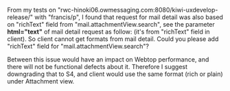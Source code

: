 From my tests on "rwc-hinoki06.owmessaging.com:8080/kiwi-uxdevelop-release/" with "francis/p", I found that request for mail detail was also based on "richText" field from "mail.attachmentView.search", see the parameter __html="text"__ of mail detail request as follow: (it's from "richText" field in client).
So client cannot get formats from mail detail. Could you please add "richText" field for "mail.attachmentView.search"?

Between this issue would have an impact on Webtop performance, and there will not be functional defects about it. Therefore I suggest downgrading that to S4, and client would use the same format (rich or plain) under Attachment view.